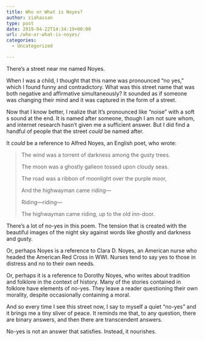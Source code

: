 ```yaml
---
title: Who or What is Noyes?
author: ziahassan
type: post
date: 2019-04-22T14:34:19+00:00
url: /who-or-what-is-noyes/
categories:
  - Uncategorized

---
```

There’s a street near me named Noyes. 

When I was a child, I thought that this name was pronounced “no yes,” which I found funny and contradictory. What was this street name that was both negative and affirmative simultaneously? It sounded as if someone was changing their mind and it was captured in the form of a street.

Now that I know better, I realize that It’s pronounced like “noise” with a soft s sound at the end. It is named after someone, though I am not sure whom, and internet research hasn’t given me a sufficient answer. But I did find a handful of people that the street _could_ be named after.

It _could_ be a reference to Alfred Noyes, an English poet, who wrote:

> The wind was a torrent of darkness among the gusty trees. 
> 
> The moon was a ghostly galleon tossed upon cloudy seas. 
> 
> The road was a ribbon of moonlight over the purple moor, 
> 
> And the highwayman came riding—
> 
> Riding—riding—
> 
> The highwayman came riding, up to the old inn-door. 

There’s a lot of no-yes in this poem. The tension that is created with the beautiful images of the night sky against words like ghostly and darkness and gusty.

Or, perhaps Noyes is a reference to Clara D. Noyes, an American nurse who headed the American Red Cross in WWI. Nurses tend to say yes to those in distress and no to their own needs. 

Or, perhaps it is a reference to Dorothy Noyes, who writes about tradition and folklore in the context of history. Many of the stories contained in folklore have elements of no-yes. They leave a reader questioning their own morality, despite occasionally containing a moral.

And so every time I see this street now, I say to myself a quiet “no-yes” and it brings me a tiny sliver of peace. It reminds me that, to any question, there are binary answers, and then there are transcendent answers.

No-yes is not an answer that satisfies. Instead, it nourishes.